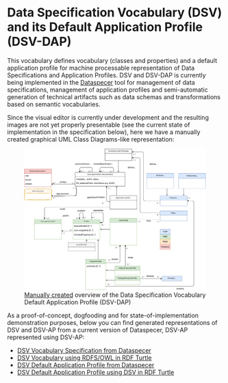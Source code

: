 # Data Specification Vocabulary (DSV) and its Default Application Profile (DSV-DAP)

This vocabulary defines vocabulary (classes and properties) and a default application profile for machine processable representation of Data Specifications and Application Profiles.
DSV and DSV-DAP is currently being implemented in the [Dataspecer](https://dataspecer.com) tool for management of data specifications, management of application profiles and semi-automatic generation of technical artifacts such as data schemas and transformations based on semantic vocabularies.

Since the visual editor is currently under development and the resulting images are not yet properly presentable (see the current state of implementation in the specification below), here we have a manually created graphical UML Class Diagrams-like representation:
<figure>
  <img
  src="dsv.svg"
  alt="Manually created overview of the Data Specification Vocabulary Default Application Profile (DSV-DAP)">
  <figcaption><a href="https://drive.google.com/file/d/1o2xKy98YfNde0OUb-NMBMlrMkLUD2EuA/view?usp=sharing" title="DSV-DAP diagram in draw.io">Manually created</a> overview of the Data Specification Vocabulary Default Application Profile (DSV-DAP)</figcaption>
</figure>

As a proof-of-concept, dogfooding and for state-of-implementation demonstration purposes, below you can find generated representations of DSV and DSV-AP from a current version of Dataspecer, DSV-AP represented using DSV-AP:
- [DSV Vocabulary Specification from Dataspecer](dsv)
- [DSV Vocabulary using RDFS/OWL in RDF Turtle](dsv.ttl)
- [DSV Default Application Profile from Dataspecer](dsv-dap)
- [DSV Default Application Profile using DSV in RDF Turtle](dsv-dap.ttl)
